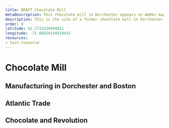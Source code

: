 ```yaml
---
title: DRAFT Chocolate Mill
metaDescription: This chocolate mill in Dorchester appears on AmRev maps.
description: This is the site of a former chocolate mill in Dorchester that originated during the American Revolutionary period.
order: 0
latitude: 42.2713439499811
longitude: -71.06829194439432
resources:
- test-resource
---
```

# Chocolate Mill
## Manufacturing in Dorchester and Boston
## Atlantic Trade
## Chocolate and Revolution
